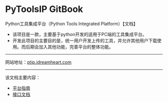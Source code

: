 # PyToolsIP GitBook
Python工具集成平台（Python Tools Integrated Platform）【文档】
  * 该项目是一款，主要基于python开发的适用于PC端的工具集成平台。
  * 开发此项目的主要目的是，统一用户开发上传的工具，并允许其他用户下载使用。而后期会加入其他功能，完善平台的整体功能。

----
网站地址：[ptip.jdreamheart.com](https://ptip.jdreamheart.com)

----

该文档主要内容：  
  * [平台指南](./guide/README.md)
  * [接口文档](./interface/README.md)